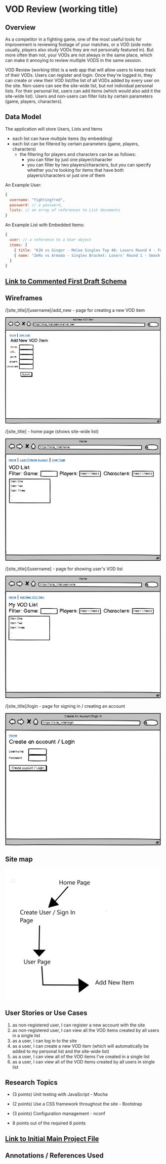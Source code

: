 # VOD Review (working title)

## Overview

As a competitor in a fighting game, one of the most useful tools for improvement is reviewing footage of your matches, or a VOD (side note: usually, players also study VODs they are not personally featured in). But more often than not, your VODs are not always in the same place, which can make it annoying to review multiple VODS in the same session.

VOD Review (working title) is a web app that will allow users to keep track of their VODs. Users can register and login. Once they're logged in, they can create or view their VOD list/the list of all VODs added by every user on the site. Non-users can see the site-wide list, but not individual personal lists. For their personal list, users can add items (which would also add it the site-wide list). Users and non-users can filter lists by certain parameters (game, players, characters).


## Data Model

The application will store Users, Lists and Items

* each list can have multiple items (by embedding)
* each list can be filtered by certain parameters (game, players, characters)
  * the filtering for players and characters can be as follows:
    * you can filter by just one player/character 
    * you can filter by two players/characters, but you can specify whether you're looking for items that have both players/characters or just one of them 


An Example User:

```javascript
{
  username: "fightingfred",
  password: // a password,
  lists: // an array of references to List documents
}
```

An Example List with Embedded Items:

```javascript
{
  user: // a reference to a User object
  items: [
    { title: "KJH vs Ginger - Melee Singles Top 48: Losers Round 4 - Full Bloom 5", url: "https://www.youtube.com/watch?v=sqejT7uo5eA", game: "Super Smash Bros. Melee", players: ["Ginger", "KJH"], chars: ["Falco", "Fox"]},
    { name: "ZeRo vs Armada - Singles Bracket: Losers' Round 1 - Smash Ultimate Summit | Wolf vs Inkling", url: "https://www.youtube.com/watch?v=qo2UUed_p24&t=1428s", game: "Super Smash Bros. Ultimate", players: ["ZeRo", "Armada"], chars: ["Wolf", "Inkling"]},
  ]
}
```


## [Link to Commented First Draft Schema](db.js) 

## Wireframes

/[site_title]/[username]/add_new - page for creating a new VOD item

![add new](documentation/new_vod.png)

/[site_title] - home page (shows site-wide list)

![list](documentation/home.png)

/[site_title]/[username] - page for showing user's VOD list

![list](documentation/user_page.png)

/[site_title]/login - page for signing in / creating an account

![list](documentation/login.png)



## Site map

![image of sitemap](documentation/sitemap.png)

## User Stories or Use Cases

1. as non-registered user, I can register a new account with the site
2. as non-registered user, I can view all the VOD items created by all users in a single list
3. as a user, I can log in to the site
4. as a user, I can create a new VOD item (which will automatically be added to my personal list and the site-wide list)
5. as a user, I can view all of the VOD items I've created in a single list
6. as a user, I can view all of the VOD items created by all users in single list

## Research Topics

* (3 points) Unit testing with JavaScript - Mocha
* (2 points) Use a CSS framework throughout the site - Bootstrap
* (3 points) Configuration management - nconf

* 8 points out of the required 8 points


## [Link to Initial Main Project File](app.js) 

## Annotations / References Used

